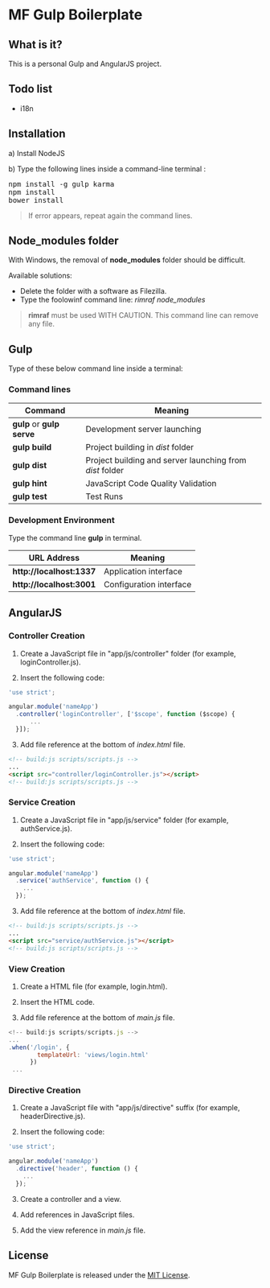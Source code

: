 # MF Gulp Boilerplate


## What is it?

This is a personal Gulp and AngularJS project.


## Todo list

- i18n


## Installation

a) Install NodeJS

b) Type the following lines inside a command-line terminal :
<pre>
npm install -g gulp karma
npm install
bower install
</pre>

> If error appears, repeat again the command lines.


## Node_modules folder

With Windows, the removal of **node_modules** folder should be difficult.

Available solutions:
- Delete the folder with a software as Filezilla.
- Type the foolowinf command line: *rimraf node_modules*

> **rimraf** must be used WITH CAUTION. This command line can remove any file.


## Gulp

Type of these below command line inside a terminal:

### Command lines

| Command                    | Meaning                                                  |
| -------------------------- | -------------------------------------------------------- |
| **gulp** or **gulp serve** | Development server launching                             |
| **gulp build**             | Project building in *dist* folder                        |
| **gulp dist**              | Project building and server launching from *dist* folder |
| **gulp hint**              | JavaScript Code Quality Validation                       |
| **gulp test**              | Test Runs                                                |

### Development Environment

Type the command line **gulp** in terminal.

| URL Address               | Meaning                            |
| ------------------------- | ---------------------------------- |
| **http://localhost:1337** | Application interface              |
| **http://localhost:3001** | Configuration interface            |


## AngularJS

### Controller Creation

1) Create a JavaScript file in "app/js/controller" folder (for example, loginController.js).

2) Insert the following code:
```javascript
'use strict';

angular.module('nameApp')
  .controller('loginController', ['$scope', function ($scope) {
      ...
  }]);
```

3) Add file reference at the bottom of *index.html* file.
```html
<!-- build:js scripts/scripts.js -->
...
<script src="controller/loginController.js"></script>
<!-- build:js scripts/scripts.js -->
```

### Service Creation

1) Create a JavaScript file in "app/js/service" folder (for example, authService.js).

2) Insert the following code:
```javascript
'use strict';

angular.module('nameApp')
  .service('authService', function () {
    ...
  });
```

3) Add file reference at the bottom of *index.html* file.
```html
<!-- build:js scripts/scripts.js -->
...
<script src="service/authService.js"></script>
<!-- build:js scripts/scripts.js -->
```

### View Creation

1) Create a HTML file (for example, login.html).

2) Insert the HTML code.

3) Add file reference at the bottom of *main.js* file.
```javascript
<!-- build:js scripts/scripts.js -->
...
.when('/login', {
        templateUrl: 'views/login.html'
      })
 ...
```

### Directive Creation

1) Create a JavaScript file with "app/js/directive" suffix (for example, headerDirective.js).

2) Insert the following code:
```javascript
'use strict';

angular.module('nameApp')
  .directive('header', function () {
    ...
  });
```

3) Create a controller and a view.

4) Add references in JavaScript files.

5) Add the view reference in *main.js* file.


## License

MF Gulp Boilerplate is released under the [MIT License](http://opensource.org/licenses/MIT).